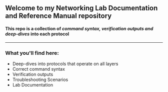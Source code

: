 ## Welcome to my Networking Lab Documentation and Reference Manual repository  

#### This repo is a collection of *command syntax, verification outputs and deep-dives* into each protocol  
---
### What you'll find here:
* Deep-dives into protocols that operate on all layers
* Correct command syntax
* Verification outputs
* Troubleshooting Scenarios
* Lab Documentation
